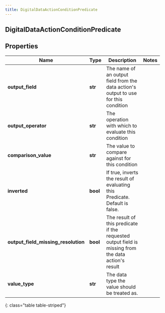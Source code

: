 ```yaml
---
title: DigitalDataActionConditionPredicate
---
```

## DigitalDataActionConditionPredicate

## Properties

|Name | Type | Description | Notes|
|------------ | ------------- | ------------- | -------------|
| **output_field** | **str** | The name of an output field from the data action&#39;s output to use for this condition | |
| **output_operator** | **str** | The operation with which to evaluate this condition | |
| **comparison_value** | **str** | The value to compare against for this condition | |
| **inverted** | **bool** | If true, inverts the result of evaluating this Predicate. Default is false. | |
| **output_field_missing_resolution** | **bool** | The result of this predicate if the requested output field is missing from the data action&#39;s result | |
| **value_type** | **str** | The data type the value should be treated as. | |
{: class="table table-striped"}


